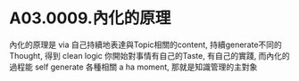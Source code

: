
# A03.0009.內化的原理
內化的原理是 via 自己持續地表達與Topic相關的content, 持續generate不同的Thought, 得到 clean logic 你開始對事情有自己的Taste,
有自己的實踐, 而內化的過程能 self generate 各種相關 a ha moment, 那就是知識管理的主對象